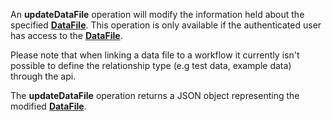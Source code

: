 <a name="updateDataFile"></a>An **updateDataFile** operation will modify the information held about the specified <a href="#dataFiles">**DataFile**</a>. This operation is only available if the authenticated user has access to the <a href="#dataFiles">**DataFile**</a>.

Please note that when linking a data file to a workflow it currently isn't possible to define the relationship type (e.g test data, example data) through the api.

The **updateDataFile** operation returns a JSON object representing the modified <a href="#dataFiles">**DataFile**</a>.
